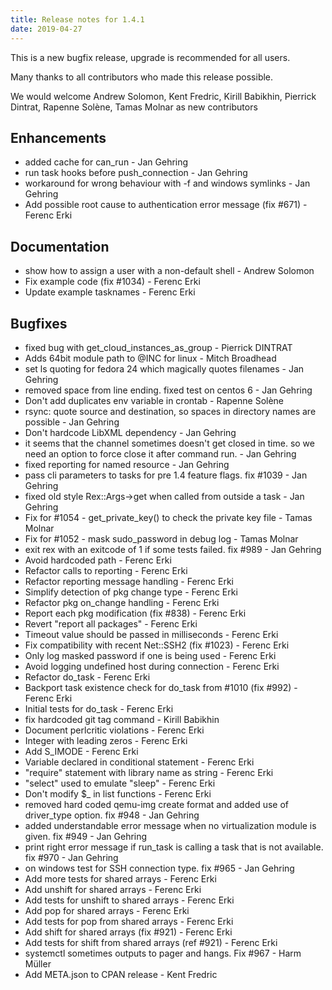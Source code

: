 ```yaml
---
title: Release notes for 1.4.1
date: 2019-04-27
---
```


This is a new bugfix release,
upgrade is recommended for all users.

Many thanks to all contributors who made this release possible.

We would welcome 
Andrew Solomon,
Kent Fredric,
Kirill Babikhin,
Pierrick Dintrat,
Rapenne Solène,
Tamas Molnar
as new contributors

## Enhancements

* added cache for can_run - Jan Gehring
* run task hooks before push_connection - Jan Gehring
* workaround for wrong behaviour with -f and windows symlinks - Jan Gehring
* Add possible root cause to authentication error message (fix #671) - Ferenc Erki

## Documentation

* show how to assign a user with a non-default shell - Andrew Solomon
* Fix example code (fix #1034) - Ferenc Erki
* Update example tasknames - Ferenc Erki

## Bugfixes

* fixed bug with get_cloud_instances_as_group - Pierrick DINTRAT
* Adds 64bit module path to @INC for linux - Mitch Broadhead
* set ls quoting for fedora 24 which magically quotes filenames - Jan Gehring
* removed space from line ending. fixed test on centos 6 - Jan Gehring
* Don't add duplicates env variable in crontab - Rapenne Solène
* rsync: quote source and destination, so spaces in directory names are possible - Jan Gehring
* Don't hardcode LibXML dependency - Jan Gehring
* it seems that the channel sometimes doesn't get closed in time. so we need an option to force close it after command run. - Jan Gehring
* fixed reporting for named resource - Jan Gehring
* pass cli parameters to tasks for pre 1.4 feature flags. fix #1039 - Jan Gehring
* fixed old style Rex::Args->get when called from outside a task - Jan Gehring
* Fix for #1054 - get_private_key() to check the private key file - Tamas Molnar
* Fix for #1052 - mask sudo_password in debug log - Tamas Molnar
* exit rex with an exitcode of 1 if some tests failed. fix #989 - Jan Gehring
* Avoid hardcoded path - Ferenc Erki
* Refactor calls to reporting - Ferenc Erki
* Refactor reporting message handling - Ferenc Erki
* Simplify detection of pkg change type - Ferenc Erki
* Refactor pkg on_change handling - Ferenc Erki
* Report each pkg modification (fix #838) - Ferenc Erki
* Revert "report all packages" - Ferenc Erki
* Timeout value should be passed in milliseconds - Ferenc Erki
* Fix compatibility with recent Net::SSH2 (fix #1023) - Ferenc Erki
* Only log masked password if one is being used - Ferenc Erki
* Avoid logging undefined host during connection - Ferenc Erki
* Refactor do_task - Ferenc Erki
* Backport task existence check for do_task from #1010 (fix #992) - Ferenc Erki
* Initial tests for do_task - Ferenc Erki
* fix hardcoded git tag command - Kirill Babikhin
* Document perlcritic violations - Ferenc Erki
* Integer with leading zeros - Ferenc Erki
* Add S_IMODE - Ferenc Erki
* Variable declared in conditional statement - Ferenc Erki
* "require" statement with library name as string - Ferenc Erki
* "select" used to emulate "sleep" - Ferenc Erki
* Don't modify $_ in list functions - Ferenc Erki
* removed hard coded qemu-img create format and added use of driver_type option. fix #948 - Jan Gehring
* added understandable error message when no virtualization module is given. fix #949 - Jan Gehring
* print right error message if run_task is calling a task that is not available. fix #970 - Jan Gehring
* on windows test for SSH connection type. fix #965 - Jan Gehring
* Add more tests for shared arrays - Ferenc Erki
* Add unshift for shared arrays - Ferenc Erki
* Add tests for unshift to shared arrays - Ferenc Erki
* Add pop for shared arrays - Ferenc Erki
* Add tests for pop from shared arrays - Ferenc Erki
* Add shift for shared arrays (fix #921) - Ferenc Erki
* Add tests for shift from shared arrays (ref #921) - Ferenc Erki
* systemctl sometimes outputs to pager and hangs. Fix #967 - Harm Müller
* Add META.json to CPAN release - Kent Fredric
